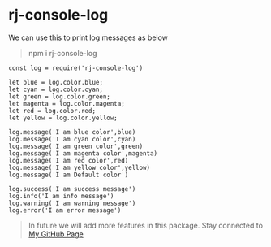 # rj-console-log 

We can use this to print log messages as below
> npm i rj-console-log

```
const log = require('rj-console-log')

let blue = log.color.blue;
let cyan = log.color.cyan;
let green = log.color.green;
let magenta = log.color.magenta;
let red = log.color.red;
let yellow = log.color.yellow;

log.message('I am blue color',blue)
log.message('I am cyan color',cyan)
log.message('I am green color',green)
log.message('I am magenta color',magenta)
log.message('I am red color',red)
log.message('I am yellow color',yellow)
log.message('I am Default color')

log.success('I am success message')
log.info('I am info message')
log.warning('I am warning message')
log.error('I am error message')

```

> In future we will add more features in this package.
> Stay connected to [My GitHub Page](https://github.com/rohitkumar-jha)